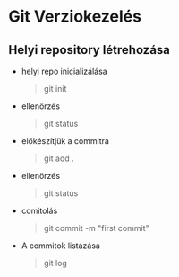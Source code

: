 # Git Verziokezelés

## Helyi repository létrehozása

-   helyi repo inicializálása
    > git init
-   ellenörzés
    > git status
-   előkészítjük a commitra
    > git add .
-   ellenörzés
    > git status
-   comitolás
    > git commit -m "first commit"
-   A commitok listázása
    > git log
